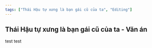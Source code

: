 ```yaml
---
tags: ["Thái Hậu tự xưng là bạn gái cũ của ta", "Editing"]
---
```

## Thái Hậu tự xưng là bạn gái cũ của ta - Văn án

test test
